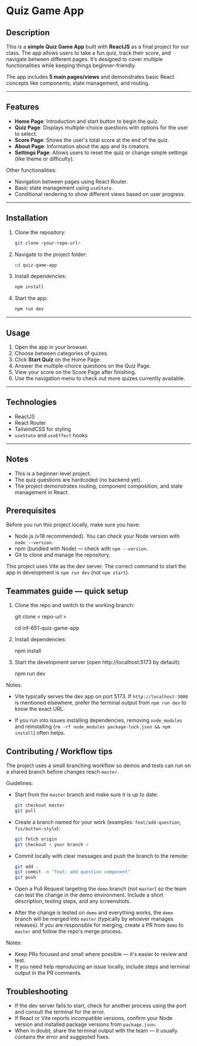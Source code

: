 # Quiz Game App

## Description

This is a **simple Quiz Game App** built with **ReactJS** as a final project for our class. The app allows users to take a fun quiz, track their score, and navigate between different pages. It’s designed to cover multiple functionalities while keeping things beginner-friendly.

The app includes **5 main pages/views** and demonstrates basic React concepts like components, state management, and routing.

---

## Features

* **Home Page**: Introduction and start button to begin the quiz.
* **Quiz Page**: Displays multiple-choice questions with options for the user to select.
* **Score Page**: Shows the user's total score at the end of the quiz.
* **About Page**: Information about the app and its creators.
* **Settings Page**: Allows users to reset the quiz or change simple settings (like theme or difficulty).

Other functionalities:

* Navigation between pages using React Router.
* Basic state management using `useState`.
* Conditional rendering to show different views based on user progress.

---

## Installation

1. Clone the repository:

   ```bash
   git clone <your-repo-url>
   ```
2. Navigate to the project folder:

   ```bash
   cd quiz-game-app
   ```
3. Install dependencies:

   ```bash
   npm install
   ```
4. Start the app:

   ```bash
   npm run dev
   ```

---

## Usage

1. Open the app in your browser.
2. Choose between categories of quizes.
3. Click **Start Quiz** on the Home Page.
4. Answer the multiple-choice questions on the Quiz Page.
5. View your score on the Score Page after finishing.
6. Use the navigation menu to check out more quizes currently available.

---

## Technologies

* ReactJS
* React Router
* TailwindCSS for styling
* `useState` and `useEffect` hooks

---

## Notes

* This is a beginner-level project.
* The quiz questions are hardcoded (no backend yet).
* The project demonstrates routing, component composition, and state management in React.

## Prerequisites

Before you run this project locally, make sure you have:

- Node.js (v18 recommended). You can check your Node version with `node --version`.
- npm (bundled with Node) — check with `npm --version`.
- Git to clone and manage the repository.

This project uses Vite as the dev server. The correct command to start the app in development is `npm run dev` (not `npm start`).

## Teammates guide — quick setup

1. Clone the repo and switch to the working branch:

   git clone < repo-url >
   
   cd inf-651-quiz-game-app

2. Install dependencies:

   npm install

3. Start the development server (open http://localhost:5173 by default):

   npm run dev


Notes:

- Vite typically serves the dev app on port 5173. If `http://localhost:3000` is mentioned elsewhere, prefer the terminal output from `npm run dev` to know the exact URL.
  
- If you run into issues installing dependencies, removing `node_modules` and reinstalling (`rm -rf node_modules package-lock.json && npm install`) often helps.

## Contributing / Workflow tips

The project uses a small branching workflow so demos and tests can run on a shared branch before changes reach `master`.

Guidelines:

- Start from the `master` branch and make sure it is up to date:

   ```bash
   git checkout master
   git pull
   ```

- Create a branch named for your work (examples: `feat/add-question`, `fix/button-style`):

   ```bash
   git fetch origin
   git checkout < your branch >
   ```

- Commit locally with clear messages and push the branch to the remote:

   ```bash
   git add .
   git commit -m "feat: add question component"
   git push 
   ```

- Open a Pull Request targeting the `demo` branch (not `master`) so the team can test the change in the demo environment. Include a short description, testing steps, and any screenshots.


- After the change is tested on `demo` and everything works, the `demo` branch will be merged into `master` (typically by whoever manages releases). If you are responsible for merging, create a PR from `demo` to `master` and follow the repo's merge process.

Notes:

- Keep PRs focused and small where possible — it's easier to review and test.
- If you need help reproducing an issue locally, include steps and terminal output in the PR comments.

## Troubleshooting

- If the dev server fails to start, check for another process using the port and consult the terminal for the error.
- If React or Vite reports incompatible versions, confirm your Node version and installed package versions from `package.json`.
- When in doubt, share the terminal output with the team — it usually contains the error and suggested fixes.
